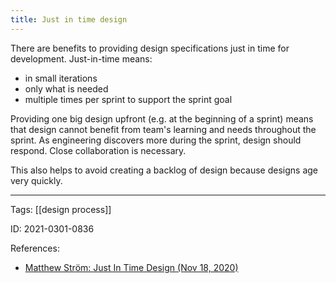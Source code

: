 ```yaml
---
title: Just in time design
---
```


There are benefits to providing design specifications just in time for development.
Just-in-time means:
- in small iterations
- only what is needed
- multiple times per sprint to support the sprint goal

Providing one big design upfront (e.g. at the beginning of a sprint) means that design cannot benefit from team's learning and needs throughout the sprint. As engineering discovers more during the sprint, design should respond. Close collaboration is necessary.

This also helps to avoid creating a backlog of design because designs age very quickly.

---

Tags: [[design process]]

ID: 2021-0301-0836

References:
- [Matthew Ström: Just In Time Design (Nov 18, 2020)](https://matthewstrom.com/writing/just-in-time-design/)
